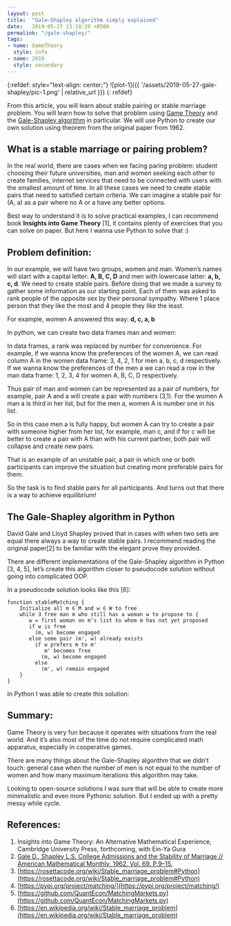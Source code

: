 ```yaml
---
layout: post
title:  "Gale–Shapley algorithm simply explained"
date:   2019-05-27 13:18:29 +0500
permalink: "/gale-shapley/"
tags:
- name: GameTheory
  style: info
- name: 2019
  style: secondary
---
```



{:refdef: style="text-align: center;"}
![plot-1]({{ '/assets/2019-05-27-gale-shapley/pic-1.png' | relative_url }})
{: refdef}


From this article, you will learn about stable pairing or stable marriage problem. You will learn how to solve that problem using [Game Theory](https://en.wikipedia.org/wiki/Game_theory) and the [Gale-Shapley algorithm](https://en.wikipedia.org/wiki/Stable_marriage_problem) in particular. We will use Python to create our own solution using theorem from the original paper from 1962.


## What is a stable marriage or pairing problem?

In the real world, there are cases when we facing paring problem: student choosing their future universities, man and women seeking each other to create families, internet services that need to be connected with users with the smallest amount of time. In all these cases we need to create stable pairs that need to satisfied certain criteria. We can imagine a stable pair for (A, a) as a pair where no A or a have any better options.

Best way to understand it is to solve practical examples, I can recommend book **Insights into Game Theory** [1], it contains plenty of exercises that you can solve on paper. But here I wanna use Python to solve that :)

## Problem definition:

In our example, we will have two groups, women and man. Women’s names will start with a capital letter: **A, B, C, D** and men with lowercase latter: **a, b, c, d**. We need to create stable pairs. Before doing that we made a survey to gather some information as our starting point. Each of them was asked to rank people of the opposite sex by their personal sympathy. Where 1 place person that they like the most and 4 people they like the least.

For example, women A answered this way: **d, c, a, b**

In python, we can create two data frames man and women:

<script src="https://gist.github.com/subpath/199ac94f2d3f661c290bafef26463dc7.js"></script>

In data frames, a rank was replaced by number for convenience. For example, if we wanna know the preferences of the women A, we can read column A in the women data frame: 3, 4, 2, 1 for men a, b, c, d respectively. If we wanna know the preferences of the men a we can read a row in the man data frame: 1, 2, 3, 4 for women A, B, C, D respectively.

Thus pair of man and women can be represented as a pair of numbers, for example, pair A and a will create a pair with numbers (3,1). For the women A man a is third in her list, but for the men a, women A is number one in his list.

So in this case men a is fully happy, but women A can try to create a pair with someone higher from her list, for example, man c, and if for c will be better to create a pair with A than with his current partner, both pair will collapse and create new pairs.

That is an example of an unstable pair, a pair in which one or both participants can improve the situation but creating more preferable pairs for them.

So the task is to find stable pairs for all participants. And turns out that there is a way to achieve equilibrium!

## The Gale-Shapley algorithm in Python

David Gale and Lloyd Shapley proved that in cases with when two sets are equal there always a way to create stable pairs. I recommend reading the original paper[2] to be familiar with the elegant prove they provided.

There are different implementations of the Gale-Shapley algorithm in Python [3, 4, 5], let’s create this algorithm closer to pseudocode solution without going into complicated OOP.

In a pseudocode solution looks like this [6]:

```
function stableMatching {
    Initialize all m ∈ M and w ∈ W to free
    while ∃ free man m who still has a woman w to propose to {
       w = first woman on m’s list to whom m has not yet proposed
       if w is free
         (m, w) become engaged
       else some pair (m', w) already exists
         if w prefers m to m'
            m' becomes free
           (m, w) become engaged 
         else
           (m', w) remain engaged
    }
}
```

In Python I was able to create this solution:

<script src="https://gist.github.com/subpath/fac948b8fa18d0e5a539348231d14915.js"></script>

## Summary:

Game Theory is very fun because it operates with situations from the real world. And it’s also most of the time do not require complicated math apparatus, especially in cooperative games.

There are many things about the Gale-Shapley algorithm that we didn’t touch: general case when the number of men is not equal to the number of women and how many maximum iterations this algorithm may take.

Looking to open-source solutions I was sure that will be able to create more minimalistic and even more Pythonic solution. But I ended up with a pretty messy while cycle.

## References:
1. Insights into Game Theory: An Alternative Mathematical Experience, Cambridge University Press, forthcoming, with Ein-Ya Gura
2. [Gale D., Shapley L.S. College Admissions and the Stability of Marriage // American Mathematical Monthly. 1962. Vol. 69. P.9–15.](http://www.eecs.harvard.edu/cs286r/courses/fall09/papers/galeshapley.pdf)
3. [https://rosettacode.org/wiki/Stable_marriage_problem#Python](https://rosettacode.org/wiki/Stable_marriage_problem#Python)
4. [https://pypi.org/project/matching/](https://pypi.org/project/matching/)
5. [https://github.com/QuantEcon/MatchingMarkets.py](https://github.com/QuantEcon/MatchingMarkets.py)
6. [https://en.wikipedia.org/wiki/Stable_marriage_problem](https://en.wikipedia.org/wiki/Stable_marriage_problem)

